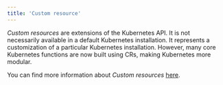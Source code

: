 ```yaml
---
title: 'Custom resource'
---
```


*Custom resources* are extensions of the Kubernetes API. It is not necessarily available in a default Kubernetes installation. It represents a customization of a particular Kubernetes installation. However, many core Kubernetes functions are now built using CRs, making Kubernetes more modular.

You can find more information about *Custom resources* [here](https://kubernetes.io/docs/concepts/extend-kubernetes/api-extension/custom-resources/).
